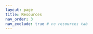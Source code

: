 ```yaml
---
layout: page
title: Resources
nav_order: 3
nav_exclude: true # no resources tab
---
```


<!-- # Resources

## Past Exams

<table>
  <thead>
    <tr>
      <th>Semester</th>
      <th>Midterm 1 / Midterm</th>
      <th>Midterm 2</th>
      <th>Final</th>
    </tr>
  </thead>
  <tbody>
    <tr>
      <td>Fall 2021</td>
      <td><a href="/~cs188/sp22/assets/exams/cs188-fa21-mt.pdf">Midterm</a> (<a href="/~cs188/sp22/assets/exams/cs188-fa21-mt-sol.pdf">solutions</a>)</td>
      <td> </td>
      <td><a href="/~cs188/sp22/assets/exams/cs188-fa21-final.pdf">Final</a> (<a href="/~cs188/sp22/assets/exams/cs188-fa21-final-sol.pdf">solutions</a>)</td>
    </tr>
    <tr>
      <td>Summer 2021</td>
      <td><a href="/~cs188/sp22/assets/exams/cs188-su21-mt.pdf">Midterm</a> (<a href="/~cs188/sp22/assets/exams/cs188-su21-mt-sol.pdf">solutions</a>)</td>
      <td> </td>
      <td><a href="/~cs188/sp22/assets/exams/cs188-su21-final.pdf">Final</a> (<a href="/~cs188/sp22/assets/exams/cs188-su21-final-sol.pdf">solutions</a>)</td>
    </tr>
    <tr>
      <td>Spring 2021</td>
      <td><a href="/~cs188/sp22/assets/exams/cs188-sp21-midterm.pdf">Midterm</a> (<a href="/~cs188/sp22/assets/exams/cs188-sp21-midterm-sol.pdf">solutions</a>)</td>
      <td> </td>
      <td><a href="/~cs188/sp22/assets/exams/cs188-sp21-final.pdf">Final</a> (<a href="/~cs188/sp22/assets/exams/cs188-sp21-final-sol.pdf">solutions</a>)</td>
    </tr>
    <tr>
      <td>Fall 2020</td>
      <td><a href="/~cs188/sp22/assets/exams/cs188-fa20-mt.pdf">Midterm</a> (<a href="/~cs188/sp22/assets/exams/cs188-fa20-mt-sol.pdf">solutions</a>)</td>
      <td> </td>
      <td><a href="/~cs188/sp22/assets/exams/cs188-fa20-final.pdf">Final</a> (<a href="/~cs188/sp22/assets/exams/cs188-fa20-final-sol.pdf">solutions</a>)</td>
    </tr>
    <tr>
      <td>Summer 2020</td>
      <td><a href="/~cs188/sp22/assets/exams/cs188-su20-mt1.pdf">Midterm 1</a> (<a href="/~cs188/sp22/assets/exams/cs188-su20-mt1-sol.pdf">solutions</a>)</td>
      <td><a href="/~cs188/sp22/assets/exams/cs188-su20-mt2.pdf">Midterm 2</a> (<a href="/~cs188/sp22/assets/exams/cs188-su20-mt2-sol.pdf">solutions</a>) </td>
      <td><a href="/~cs188/sp22/assets/exams/cs188-su20-final.pdf">Final</a> (<a href="/~cs188/sp22/assets/exams/cs188-su20-final-sol.pdf">solutions</a>)</td>
    </tr>
    <tr>
      <td>Spring 2020</td>
      <td><a href="/~cs188/sp22/assets/exams/cs188-sp20-mt.pdf">Midterm</a> (<a href="/~cs188/sp22/assets/exams/cs188-sp20-mt-sol.pdf">solutions</a>)</td>
      <td> </td>
      <td><a href="/~cs188/sp22/assets/exams/cs188-sp20-final.pdf">Final</a> (<a href="/~cs188/sp22/assets/exams/cs188-sp20-final-sol.pdf">solutions</a>)</td>
    </tr>
    <tr>
      <td>Fall 2019</td>
      <td><a href="/~cs188/sp22/assets/exams/cs188-fa19-mt.pdf">Midterm</a> (<a href="/~cs188/sp22/assets/exams/cs188-fa19-mt-sol.pdf">solutions</a>)</td>
      <td> </td>
      <td><a href="/~cs188/sp22/assets/exams/cs188-fa19-final.pdf">Final</a> (<a href="/~cs188/sp22/assets/exams/cs188-fa19-final-sol.pdf">solutions</a>)</td>
    </tr>
    <tr>
      <td>Summer 2019</td>
      <td><a href="/~cs188/sp22/assets/exams/cs188-su19-mt1.pdf">Midterm 1</a> (<a href="/~cs188/sp22/assets/exams/cs188-su19-mt1-sol.pdf">solutions</a>)</td>
      <td> <a href="/~cs188/sp22/assets/exams/cs188-su19-mt2.pdf">Midterm 2</a> (<a href="/~cs188/sp22/assets/exams/cs188-su19-mt2-sol.pdf">solutions</a>)</td>
      <td><a href="/~cs188/sp22/assets/exams/cs188-su19-final.pdf">Final</a> (<a href="/~cs188/sp22/assets/exams/cs188-su19-final_sol.pdf">solutions</a>)</td>
    </tr>

    <tr>
      <td>Spring 2019</td>
      <td><a href="/~cs188/fa19/assets/exams/cs188-sp19-mt1.pdf">Midterm 1</a> (<a href="/~cs188/fa19/assets/exams/cs188-sp19-mt1-sol.pdf">solutions</a>)</td>
      <td> </td>
      <td><a href="/~cs188/fa19/assets/exams/cs188-sp19-final.pdf">Final</a> (<a href="/~cs188/fa19/assets/exams/cs188-sp19-final-sol.pdf">solutions</a>)</td>
    </tr>
    <tr>
      <td>Fall 2018</td>
      <td><a href="/~cs188/fa19/assets/exams/cs188-fa18-mt1.pdf">Midterm 1</a> (<a href="/~cs188/fa19/assets/exams/cs188-fa18-mt1-sol.pdf">solutions</a>)</td>
      <td> </td>
      <td><a href="/~cs188/fa19/assets/exams/cs188-fa18-final.pdf">Final</a> (<a href="/~cs188/fa19/assets/exams/cs188-fa18-final-sol.pdf">solutions</a>)</td>
    </tr>
    <tr>
      <td>Fall 2017</td>
      <td><a href="/~cs188/fa19/assets/exams/cs188-fa17-mt1.pdf">Midterm 1</a> (<a href="/~cs188/fa19/assets/exams/cs188-fa17-mt1-sol.pdf">solutions</a>)</td>
      <td><a href="/~cs188/fa19/assets/exams/cs188-fa17-mt2.pdf">Midterm 2</a> (<a href="/~cs188/fa19/assets/exams/cs188-fa17-mt2-sol.pdf">solutions</a>)</td>
      <td><a href="/~cs188/fa19/assets/exams/cs188-fa17-final.pdf">Final</a> (<a href="/~cs188/fa19/assets/exams/cs188-fa17-final-sol.pdf">solutions</a>)</td>
    </tr>
    <tr>
      <td>Spring 2017</td>
      <td><a href="/~cs188/fa19/assets/exams/cs188-sp17-mt1.pdf">Midterm 1</a> (<a href="/~cs188/fa19/assets/exams/cs188-sp17-mt1-sol.pdf">solutions</a>)</td>
      <td> </td>
      <td><a href="/~cs188/fa19/assets/exams/cs188-sp17-final.pdf">Final</a> (<a href="/~cs188/fa19/assets/exams/cs188-sp17-final-sol.pdf">solutions</a>)</td>
    </tr>
    <tr>
      <td>Fall 2016</td>
      <td><a href="/~cs188/fa19/assets/exams/cs188-fa16-mt1.pdf">Midterm 1</a> (<a href="/~cs188/fa19/assets/exams/cs188-fa16-mt1-sol.pdf">solutions</a>)</td>
      <td><a href="/~cs188/fa19/assets/exams/cs188-fa16-mt2.pdf">Midterm 2</a> (<a href="/~cs188/fa19/assets/exams/cs188-fa16-mt2-sol.pdf">solutions</a>)</td>
      <td>Final (<a href="/~cs188/fa19/assets/exams/cs188-fa16-final-sol.pdf">solutions</a>)</td>
    </tr>
    <tr>
      <td>Summer 2016</td>
      <td><a href="/~cs188/fa19/assets/exams/cs188-su16-mt1.pdf">Midterm 1</a> (<a href="/~cs188/fa19/assets/exams/cs188-su16-mt1-sol.pdf">solutions</a>)</td>
      <td><a href="/~cs188/fa19/assets/exams/cs188-su16-mt2.pdf">Midterm 2</a> (<a href="/~cs188/fa19/assets/exams/cs188-su16-mt2-sol.pdf">solutions</a>)</td>
      <td><a href="/~cs188/fa19/assets/exams/cs188-su16-final.pdf">Final</a> (<a href="/~cs188/fa19/assets/exams/cs188-su16-final-sol.pdf">solutions</a>)</td>
    </tr>
    <tr>
      <td>Spring 2016</td>
      <td><a href="/~cs188/fa19/assets/exams/cs188-sp16-mt1.pdf">Midterm 1</a> (<a href="/~cs188/fa19/assets/exams/cs188-sp16-mt1-sol.pdf">solutions</a>)</td>
      <td> </td>
      <td><a href="/~cs188/fa19/assets/exams/cs188-sp16-final.pdf">Final</a> (<a href="/~cs188/fa19/assets/exams/cs188-sp16-final-sol.pdf">solutions</a>)</td>
    </tr>
    <tr>
      <td>Summer 2015</td>
      <td><a href="/~cs188/fa19/assets/exams/cs188-su15-mt1.pdf">Midterm 1</a> (<a href="/~cs188/fa19/assets/exams/cs188-su15-mt1-sol.pdf">solutions</a>)</td>
      <td><a href="/~cs188/fa19/assets/exams/cs188-su15-mt2.pdf">Midterm 2</a> (<a href="/~cs188/fa19/assets/exams/cs188-su15-mt2-sol.pdf">solutions</a>)</td>
      <td><a href="/~cs188/fa19/assets/exams/cs188-su15-final.pdf">Final</a> (<a href="/~cs188/fa19/assets/exams/cs188-su15-final-sol.pdf">solutions</a>)</td>
    </tr>
    <tr>
      <td>Spring 2015</td>
      <td><a href="/~cs188/fa19/assets/exams/cs188-sp15-mt1.pdf">Midterm 1</a> (<a href="/~cs188/fa19/assets/exams/cs188-sp15-mt1-sol.pdf">solutions</a>)</td>
      <td><a href="/~cs188/fa19/assets/exams/cs188-sp15-mt2.pdf">Midterm 2</a> (<a href="/~cs188/fa19/assets/exams/cs188-sp15-mt2-sol.pdf">solutions</a>)</td>
      <td><a href="/~cs188/fa19/assets/exams/cs188-sp15-final.pdf">Final</a> (<a href="/~cs188/fa19/assets/exams/cs188-sp15-final-sol.pdf">solutions</a>)</td>
    </tr>
    <tr>
      <td>Fall 2014</td>
      <td><a href="/~cs188/fa19/assets/exams/cs188-fa14-mt1.pdf">Midterm 1</a> (<a href="/~cs188/fa19/assets/exams/cs188-fa14-mt1-sol.pdf">solutions</a>)</td>
      <td> </td>
      <td><a href="/~cs188/fa19/assets/exams/cs188-fa14-final.pdf">Final</a> (<a href="/~cs188/fa19/assets/exams/cs188-fa14-final-sol.pdf">solutions</a>)</td>
    </tr>
    <tr>
      <td>Summer 2014</td>
      <td><a href="/~cs188/fa19/assets/exams/cs188-su14-mt1.pdf">Midterm 1</a> (<a href="/~cs188/fa19/assets/exams/cs188-su14-mt1-sol.pdf">solutions</a>)</td>
      <td> </td>
      <td><a href="/~cs188/fa19/assets/exams/cs188-su14-final.pdf">Final</a> (<a href="/~cs188/fa19/assets/exams/cs188-su14-final-sol.pdf">solutions</a>)</td>
    </tr>
    <tr>
      <td>Spring 2014</td>
      <td><a href="/~cs188/fa19/assets/exams/cs188-sp14-mt1.pdf">Midterm 1</a> (<a href="/~cs188/fa19/assets/exams/cs188-sp14-mt1-sol.pdf">solutions</a>)</td>
      <td><a href="/~cs188/fa19/assets/exams/cs188-sp14-mt2.pdf">Midterm 2</a> (<a href="/~cs188/fa19/assets/exams/cs188-sp14-mt2-sol.pdf">solutions</a>)</td>
      <td><a href="/~cs188/fa19/assets/exams/cs188-sp14-final.pdf">Final</a> (<a href="/~cs188/fa19/assets/exams/cs188-sp14-final-sol.pdf">solutions</a>)</td>
    </tr>
    <tr>
      <td>Fall 2013</td>
      <td><a href="/~cs188/fa19/assets/exams/cs188-fa13-mt1.pdf">Midterm 1</a> (<a href="/~cs188/fa19/assets/exams/cs188-fa13-mt1-sol.pdf">solutions</a>)</td>
      <td><a href="/~cs188/fa19/assets/exams/cs188-fa13-mt2.pdf">Midterm 2</a> (<a href="/~cs188/fa19/assets/exams/cs188-fa13-mt2-sol.pdf">solutions</a>)</td>
      <td><a href="/~cs188/fa19/assets/exams/cs188-fa13-final.pdf">Final</a> (<a href="/~cs188/fa19/assets/exams/cs188-fa13-final-sol.pdf">solutions</a>)</td>
    </tr>
    <tr>
      <td>Spring 2013</td>
      <td><a href="/~cs188/fa19/assets/exams/cs188-sp13-mt1.pdf">Midterm 1</a> (<a href="/~cs188/fa19/assets/exams/cs188-sp13-mt1-sol.pdf">solutions</a>)</td>
      <td><a href="/~cs188/fa19/assets/exams/cs188-sp13-mt2.pdf">Midterm 2</a> (<a href="/~cs188/fa19/assets/exams/cs188-sp13-mt2-sol.pdf">solutions</a>)</td>
      <td><a href="/~cs188/fa19/assets/exams/cs188-sp13-final.pdf">Final</a> (<a href="/~cs188/fa19/assets/exams/cs188-sp13-final-sol.pdf">solutions</a>)</td>
    </tr>
    <tr>
      <td>Fall 2012</td>
      <td><a href="/~cs188/fa19/assets/exams/cs188-fa12-mt1.pdf">Midterm 1</a> (<a href="/~cs188/fa19/assets/exams/cs188-fa12-mt1-sol.pdf">solutions</a>)</td>
      <td><a href="/~cs188/fa19/assets/exams/cs188-fa12-mt2.pdf">Midterm 2</a> (<a href="/~cs188/fa19/assets/exams/cs188-fa12-mt2-sol.pdf">solutions</a>)</td>
      <td><a href="/~cs188/fa19/assets/exams/cs188-fa12-final.pdf">Final</a> (<a href="/~cs188/fa19/assets/exams/cs188-fa12-final-sol.pdf">solutions</a>)</td>
    </tr>
    <tr>
      <td>Spring 2012</td>
      <td><a href="/~cs188/fa19/assets/exams/cs188-sp12-mt1.pdf">Midterm 1</a> (<a href="/~cs188/fa19/assets/exams/cs188-sp12-mt1-sol.pdf">solutions</a>)</td>
      <td><a href="/~cs188/fa19/assets/exams/cs188-sp12-mt2.pdf">Midterm 2</a> (<a href="/~cs188/fa19/assets/exams/cs188-sp12-mt2-sol.pdf">solutions</a>)</td>
      <td><a href="/~cs188/fa19/assets/exams/cs188-sp12-final.pdf">Final</a> (<a href="/~cs188/fa19/assets/exams/cs188-sp12-final-sol.pdf">solutions</a>)</td>
    </tr>
    <tr>
      <td>Fall 2011</td>
      <td><a href="/~cs188/fa19/assets/exams/cs188-fa11-mt1.pdf">Midterm 1</a> (<a href="/~cs188/fa19/assets/exams/cs188-fa11-mt1-sol.pdf">solutions</a>)</td>
      <td> </td>
      <td><a href="/~cs188/fa19/assets/exams/cs188-fa11-final.pdf">Final</a> (<a href="/~cs188/fa19/assets/exams/cs188-fa11-final-sol.pdf">solutions</a>)</td>
    </tr>
    <tr>
      <td>Spring 2011</td>
      <td><a href="/~cs188/fa19/assets/exams/cs188-sp11-mt1.pdf">Midterm 1</a> (<a href="/~cs188/fa19/assets/exams/cs188-sp11-mt1-sol.pdf">solutions</a>)</td>
      <td> </td>
      <td><a href="/~cs188/fa19/assets/exams/cs188-sp11-final.pdf">Final</a> (<a href="/~cs188/fa19/assets/exams/cs188-sp11-final-sol.pdf">solutions</a>)</td>
    </tr>
  </tbody>
</table>

## Past Semesters' Websites

See [https://inst.eecs.berkeley.edu/~cs188/archives](https://inst.eecs.berkeley.edu/~cs188/archives). -->